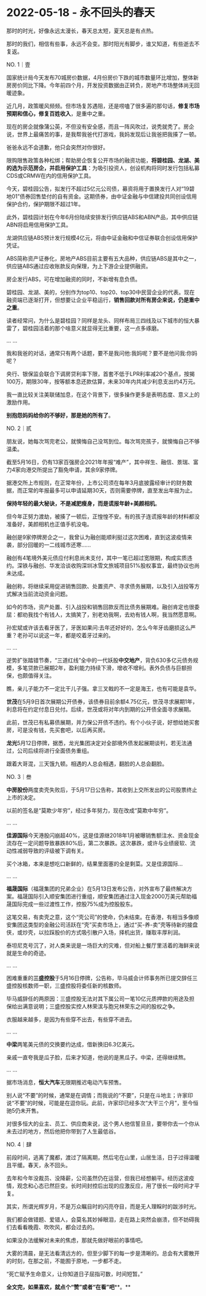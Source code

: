 # 2022-05-18 - 永不回头的春天

那时的时光，好像永远太漫长，春天总太短，夏天总是有点热。

那时的我们，相信有些事，永远不会变。那时阳光有脚步，谁又知道，有些逝去不复返。

NO. 1｜壹

国家统计局今天发布70城房价数据，4月份房价下跌的城市数量环比增加，整体新房房价同比下降。今年前四个月，开发投资数据由正转负，房地产市场整体尚无回暖迹象。

近几月，政策暖风频频。但市场复苏遇阻，还是唠嗑了很多遍的那句话，**修复市场预期和信心，修复百姓收入**，是重中之重。

现在的房企就像蒲公英，不但没有安全感，而且一阵风吹过，说秃就秃了。房企说，世界上最痛苦的事，是我帮我爸代打游戏，我妈发现后让我爸把我揍了一顿。

爸爸永远不会道歉，他只会突然对你很好。

限购限售政策各种松绑；帮助房企恢复公开市场的融资功能，**将碧桂园、龙湖、美的选为示范房企，并启用保护工具**：为吸引投资人，创设机构将同时发行包括私募CDS或CRMW在内的信用保护工具。

今天，碧桂园公告，拟发行不超过5亿元公司债，募资将用于置换发行人对“19碧地01”债券回售垫付的自有资金。这期债券，由中证金融与中信建投共同创设信用保护合约，保护期限不超过1年。

此外，碧桂园计划在今年6月份陆续安排发行供应链ABS和ABN产品，其中供应链ABN将启用信用保护工具。

龙湖供应链ABS预计发行规模4亿元，将由中证金融和中信证券联合创设信用保护凭证。

ABS简称资产证券化，房地产ABS目前主要有五大品种，供应链ABS是其中之一，供应链ABS通过应收账款反向保理，为上下游企业提供融资。

房企发行ABS，可在增加融资的同时，不新增有息负债。

碧桂园、龙湖、美的，分别作为top10、top20、top30中民营企业的代表。现在融资端已逐渐打开，但想要让企业平稳运行，**销售回款对所有房企来说，仍是重中之重**。

读者经常问，为什么是碧桂园？同样是龙头、同样布局三四线及以下城市的恒大暴雷了，碧桂园活着的那个啥意义就显得无比重要，这一点多琢磨。

... ...

我和我爸的对话，通常只有两个话题，要不是我问他:我妈呢？要不是他问我:你妈呢？

央行、银保监会联合下调房贷利率下限，首套不低于LPR利率减20个基点，按揭100万，期限30年，按等额本息还款估算，未来30年内共减少利息支出约4万元。

我一直比较关注美联储加息，在这个背景下，很多操作更多是表明态度、意义上的激励作用。

**别抱怨妈妈给你的不够好，那是她的所有了**。

NO. 2｜贰

朋友说，她每次骂完老公，就懊悔自己没骂到位。每次骂完孩子，就懊悔自己不够温柔。

截至5月16日，仍有13家百强房企2021年年报“难产”，其中祥生、融信、景瑞、富力4家向港交所提出了豁免申请，其余9家停牌。

据港交所上市规则，在正常年份，上市公司须在每年3月底披露经审计的财务数据，而正常的年报最多可以申请延期30天，否则需要停牌，直至发出年报为止。

**保持年轻的最大秘诀，不是减肥瘦身，而是谎报年龄+美颜相机**。

但今年正努力渡劫，被揍了一顿后，正惶惶不安。有的孩子连谎报年龄的材料都没准备好，美颜相机也正值手机没电。

融创是9家停牌房企之一，我曾认为融创能顺利挺过这次困难，直到这波疫情来袭，部分回暖的一二线城市还寒......

融创有4笔境外美元债应付利息尚未支付，其中一笔已超过宽限期，构成实质违约。深铁与融创、华发洽谈收购深圳冰雪文旅城项目51%股权事宜，最终协议也尚未达成。

融创称，将继续采用促进销售回款、处置资产、寻求债务展期，以及引入战投等方式解决当前流动资金问题。

如今的市场，资产处置、引入战投和销售回款反而比债务展期难。融创肯定也很委屈：都劝我找个有钱人，太搞笑了，别老劝我啊，去劝有钱人啊，我当然愿意啊。

孙宏斌或许该去看牙医了，牙医如果问:去年还好好的，怎么今年牙齿磨损这么严重？老孙可以说这一年，都是咬着牙过来的。

... ...

逆势扩张踏错节奏，“三道红线”全中的一代妖股**中交地产**，背负630多亿元债务规模，多笔贷款已展期2年，盈利能力持续下滑，增收不增利。表外负债与巨额担保，也颇值得关注。

瞧，亲儿子能力不一定比干儿子强。拿三叉戟的不一定是海王，也有可能是袁华。

**世茂**在5月9日首次展期公开债券，该债券目前余额4.75亿元，世茂寻求展期1年，利息将在约定付息日兑付。后续，世茂或将对年内到期的公开债全面寻求展期。

此前，世茂已有私募债展期，并力保公开债不违约。有个小伙子说，好想给她买套房，可是没有钱，先买套吧，以后再买房。

**龙光**5月12日停牌，据悉，龙光集团决定对全部境外债发起展期谈判，若无法通过，公司后续将进行全面债务重组。

跟着大哥混，三天饿九顿。相遇的人总会相遇，翻脸的人总会翻脸。

NO. 3｜叁

**中房股份**两度卖壳失败后，于5月17日公告称，其收到上交所发出的公司股票终止上市的决定。

以前的签名是“莫欺少年穷”，经过多年努力，现在改成“莫欺中年穷”。

... ...

**佳源国际**今天港股闪崩超40%，这是佳源继2018年1月被曝销售额注水、资金现金流存在一定问题导致暴跌80%后，第二次暴跌。这次暴跌，或许与业绩疲软、流动性减弱导致的评级被下调有关。

买个冰箱，本来是想吃口新鲜的，结果里面塞的全是剩菜。又是佳源国际...

... ...

**福晟国际**（福晟集团的兄弟企业）在5月13日发布公告，对外宣布了最终解决方案。福晟国际引入顺安集团进行重组，顺安集团通过注入现金2000万美元帮助福晟国际完成一些过渡性工作，控股75%成为控股股东。

这笔交易，有卖壳之意，这个“壳公司”的使命，仍未结束。在香港，有相当多像顺安集团这类型的金融公司活跃在“壳”买卖市场上，通过“买-养-卖”壳等待新的接盘侠，或炒壳，以拉踩股价的方式吸引散户入场，择机出货，赚取丰厚利润。

泰坦尼克号沉了，对人类来说是一场巨大的灾难，但对船上餐厅里活着的海鲜来说就是生命的奇迹。

... ...

困难重重的**三盛控股**于5月16日停牌，公告称，毕马威会计师事务所已提交辞任三盛控股核数师一职，三盛控股将委任新的核数师。

毕马威辞任的两原因：三盛控股无法对其下属公司一笔10亿元质押款的用途及担保给出满意说明；三盛控股实控人林荣滨与胞兄林荣东之间的股权之争。

衣服越来越多，是因为有些穿不出去，有些穿不进去。

... ...

**中梁**两笔美元债的交换要约达成，借新换旧6.3亿美元。

亲戚一直夸我是瓜子脸，后来才知道，他说的是黑瓜子。中梁，还得继续熬。

... ...

据市场消息，**恒大汽车**无限期推迟电动汽车预售。

别人说“不要”的时候，通常是在调情；而我说的“不要”，只是在斗地主；许家印说“不要”的时候，可能是在逗你玩。此前，许家印已经多次“大干三个月”，至今恒驰5仍未开售。

对很多恒大的业主、员工、供应商来说，这个男人他信誓旦旦，要带你去一个你从未去过的地方，然后他把你带到了人生最低谷。

NO. 4｜肆

前段时间，逃离了魔都，渡过了隔离期，然后宅在山里，山居生活，日子过得温暖且平缓。春天，永不回头。


去年和今年没裁员、没降薪，公司虽然仍在运营，但我已经想躺平。经历这波疫情，观念和心态已然巨变。长时间封控后出现的应激反应，用了很长一段时间才平复。

其实，所谓光辉岁月，不是万众瞩目时的闪亮夺目，而是无人理睬时的跋涉时光。

我们都会做错题、爱错人，会莫名其妙掉眼泪，走在路上突然会崩溃，但不妨碍我们去看看晚霞、吹吹风，都会过去的。

如果没办法缓解对未来的焦虑，那就先做好眼前的事情吧。

大雾的清晨，是无法看清远方的，但至少脚下的每一步是清晰的。总会有大雾散开的时刻，在那之前，不能囿于原地，一步都不走。

“死亡赋予生命意义，让你知道日子屈指可数，时间短暂。”

**全文完，如果喜欢，就点个“赞”或者“在看”吧****。**